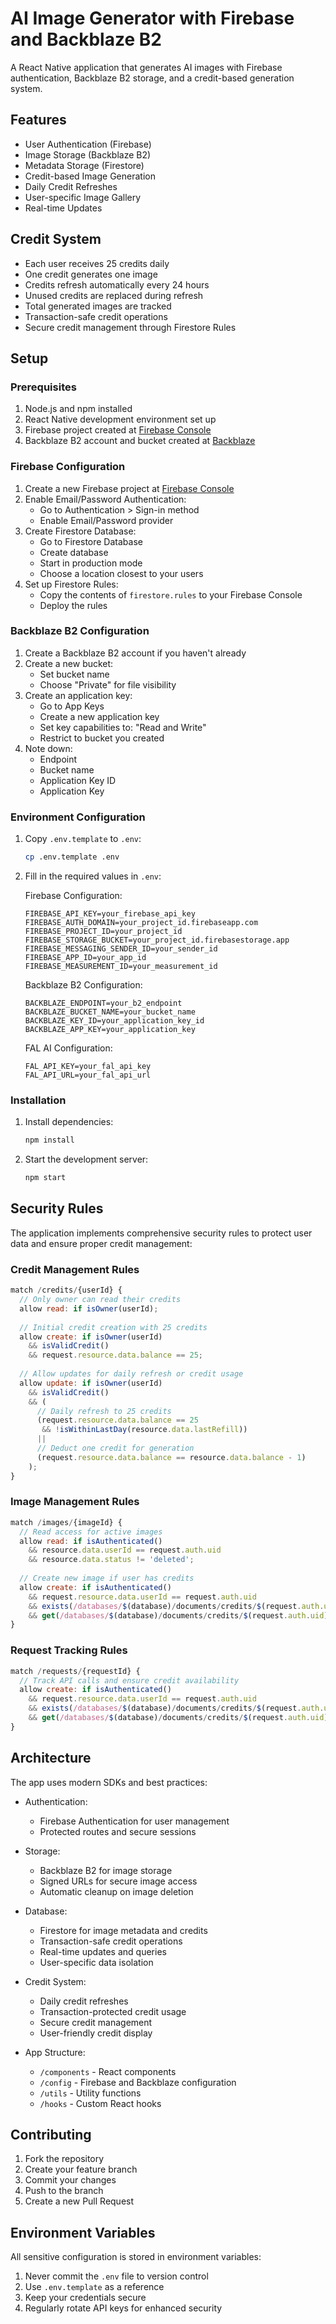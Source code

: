 # AI Image Generator with Firebase and Backblaze B2

A React Native application that generates AI images with Firebase authentication, Backblaze B2 storage, and a credit-based generation system.

## Features

- User Authentication (Firebase)
- Image Storage (Backblaze B2)
- Metadata Storage (Firestore)
- Credit-based Image Generation
- Daily Credit Refreshes
- User-specific Image Gallery
- Real-time Updates

## Credit System

- Each user receives 25 credits daily
- One credit generates one image
- Credits refresh automatically every 24 hours
- Unused credits are replaced during refresh
- Total generated images are tracked
- Transaction-safe credit operations
- Secure credit management through Firestore Rules

## Setup

### Prerequisites

1. Node.js and npm installed
2. React Native development environment set up
3. Firebase project created at [Firebase Console](https://console.firebase.google.com)
4. Backblaze B2 account and bucket created at [Backblaze](https://www.backblaze.com/b2/cloud-storage.html)

### Firebase Configuration

1. Create a new Firebase project at [Firebase Console](https://console.firebase.google.com)
2. Enable Email/Password Authentication:
   - Go to Authentication > Sign-in method
   - Enable Email/Password provider
3. Create Firestore Database:
   - Go to Firestore Database
   - Create database
   - Start in production mode
   - Choose a location closest to your users
4. Set up Firestore Rules:
   - Copy the contents of `firestore.rules` to your Firebase Console
   - Deploy the rules

### Backblaze B2 Configuration

1. Create a Backblaze B2 account if you haven't already
2. Create a new bucket:
   - Set bucket name
   - Choose "Private" for file visibility
3. Create an application key:
   - Go to App Keys
   - Create a new application key
   - Set key capabilities to: "Read and Write"
   - Restrict to bucket you created
4. Note down:
   - Endpoint
   - Bucket name
   - Application Key ID
   - Application Key

### Environment Configuration

1. Copy `.env.template` to `.env`:
   ```bash
   cp .env.template .env
   ```

2. Fill in the required values in `.env`:

   Firebase Configuration:
   ```
   FIREBASE_API_KEY=your_firebase_api_key
   FIREBASE_AUTH_DOMAIN=your_project_id.firebaseapp.com
   FIREBASE_PROJECT_ID=your_project_id
   FIREBASE_STORAGE_BUCKET=your_project_id.firebasestorage.app
   FIREBASE_MESSAGING_SENDER_ID=your_sender_id
   FIREBASE_APP_ID=your_app_id
   FIREBASE_MEASUREMENT_ID=your_measurement_id
   ```

   Backblaze B2 Configuration:
   ```
   BACKBLAZE_ENDPOINT=your_b2_endpoint
   BACKBLAZE_BUCKET_NAME=your_bucket_name
   BACKBLAZE_KEY_ID=your_application_key_id
   BACKBLAZE_APP_KEY=your_application_key
   ```

   FAL AI Configuration:
   ```
   FAL_API_KEY=your_fal_api_key
   FAL_API_URL=your_fal_api_url
   ```

### Installation

1. Install dependencies:
   ```bash
   npm install
   ```

2. Start the development server:
   ```bash
   npm start
   ```

## Security Rules

The application implements comprehensive security rules to protect user data and ensure proper credit management:

### Credit Management Rules
```javascript
match /credits/{userId} {
  // Only owner can read their credits
  allow read: if isOwner(userId);
  
  // Initial credit creation with 25 credits
  allow create: if isOwner(userId) 
    && isValidCredit()
    && request.resource.data.balance == 25;
    
  // Allow updates for daily refresh or credit usage
  allow update: if isOwner(userId)
    && isValidCredit()
    && (
      // Daily refresh to 25 credits
      (request.resource.data.balance == 25 
       && !isWithinLastDay(resource.data.lastRefill))
      ||
      // Deduct one credit for generation
      (request.resource.data.balance == resource.data.balance - 1)
    );
}
```

### Image Management Rules
```javascript
match /images/{imageId} {
  // Read access for active images
  allow read: if isAuthenticated() 
    && resource.data.userId == request.auth.uid
    && resource.data.status != 'deleted';
  
  // Create new image if user has credits
  allow create: if isAuthenticated()
    && request.resource.data.userId == request.auth.uid
    && exists(/databases/$(database)/documents/credits/$(request.auth.uid))
    && get(/databases/$(database)/documents/credits/$(request.auth.uid)).data.balance > 0;
}
```

### Request Tracking Rules
```javascript
match /requests/{requestId} {
  // Track API calls and ensure credit availability
  allow create: if isAuthenticated()
    && request.resource.data.userId == request.auth.uid
    && exists(/databases/$(database)/documents/credits/$(request.auth.uid))
    && get(/databases/$(database)/documents/credits/$(request.auth.uid)).data.balance > 0;
}
```

## Architecture

The app uses modern SDKs and best practices:

- Authentication:
  - Firebase Authentication for user management
  - Protected routes and secure sessions

- Storage:
  - Backblaze B2 for image storage
  - Signed URLs for secure image access
  - Automatic cleanup on image deletion

- Database:
  - Firestore for image metadata and credits
  - Transaction-safe credit operations
  - Real-time updates and queries
  - User-specific data isolation

- Credit System:
  - Daily credit refreshes
  - Transaction-protected credit usage
  - Secure credit management
  - User-friendly credit display

- App Structure:
  - `/components` - React components
  - `/config` - Firebase and Backblaze configuration
  - `/utils` - Utility functions
  - `/hooks` - Custom React hooks

## Contributing

1. Fork the repository
2. Create your feature branch
3. Commit your changes
4. Push to the branch
5. Create a new Pull Request

## Environment Variables

All sensitive configuration is stored in environment variables:

1. Never commit the `.env` file to version control
2. Use `.env.template` as a reference
3. Keep your credentials secure
4. Regularly rotate API keys for enhanced security
